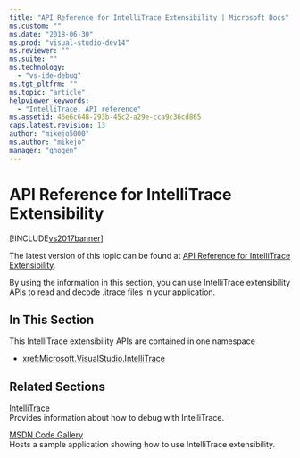 ```yaml
---
title: "API Reference for IntelliTrace Extensibility | Microsoft Docs"
ms.custom: ""
ms.date: "2018-06-30"
ms.prod: "visual-studio-dev14"
ms.reviewer: ""
ms.suite: ""
ms.technology: 
  - "vs-ide-debug"
ms.tgt_pltfrm: ""
ms.topic: "article"
helpviewer_keywords: 
  - "IntelliTrace, API reference"
ms.assetid: 46e6c648-293b-45c2-a29e-cca9c36cd865
caps.latest.revision: 13
author: "mikejo5000"
ms.author: "mikejo"
manager: "ghogen"
---
```

# API Reference for IntelliTrace Extensibility
[!INCLUDE[vs2017banner](../includes/vs2017banner.md)]

The latest version of this topic can be found at [API Reference for IntelliTrace Extensibility](https://docs.microsoft.com/visualstudio/debugger/api-reference-for-intellitrace-extensibility).  
  
By using the information in this section, you can use IntelliTrace extensibility APIs to read and decode .itrace files in your application.  
  
## In This Section  
 This IntelliTrace extensibility APIs are contained in one namespace  
  
-   <xref:Microsoft.VisualStudio.IntelliTrace>  
  
## Related Sections  
 [IntelliTrace](../debugger/intellitrace.md)  
 Provides information about how to debug with IntelliTrace.  
  
 [MSDN Code Gallery](http://go.microsoft.com/fwlink/?LinkId=166091)  
 Hosts a sample application showing how to use IntelliTrace extensibility.





